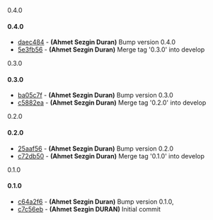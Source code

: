0.4.0

#### 0.4.0
 * [daec484](../../commit/daec484) - __(Ahmet Sezgin Duran)__ Bump version 0.4.0
 * [5e3fb56](../../commit/5e3fb56) - __(Ahmet Sezgin Duran)__ Merge tag '0.3.0' into develop

0.3.0

#### 0.3.0
 * [ba05c7f](../../commit/ba05c7f) - __(Ahmet Sezgin Duran)__ Bump version 0.3.0
 * [c5882ea](../../commit/c5882ea) - __(Ahmet Sezgin Duran)__ Merge tag '0.2.0' into develop

0.2.0

#### 0.2.0
 * [25aaf56](../../commit/25aaf56) - __(Ahmet Sezgin Duran)__ Bump version 0.2.0
 * [c72db50](../../commit/c72db50) - __(Ahmet Sezgin Duran)__ Merge tag '0.1.0' into develop

0.1.0

#### 0.1.0
 * [c64a2f6](../../commit/c64a2f6) - __(Ahmet Sezgin Duran)__ Bump version 0.1.0,
 * [c7c56eb](../../commit/c7c56eb) - __(Ahmet Sezgin DURAN)__ Initial commit